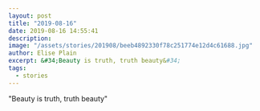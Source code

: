 ```yaml
---
layout: post
title: "2019-08-16"
date: 2019-08-16 14:55:41
description: 
image: "/assets/stories/201908/beeb4892330f78c251774e12d4c61688.jpg"
author: Elise Plain
excerpt: &#34;Beauty is truth, truth beauty&#34;
tags: 
  - stories
---
```


&#34;Beauty is truth, truth beauty&#34;
<p></p>
